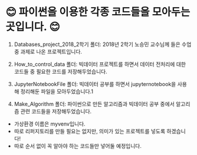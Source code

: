 # :blush: 파이썬을 이용한 각종 코드들을 모아두는 곳입니다. :blush:

1. Databases_project_2018_2학기 폴더:
2018년 2학기 노승민 교수님께 들은 수업 중 과제로 나온 프로젝트입니다.

2. How_to_control_data 폴더:
빅데이터 프로젝트를 하면서 데이터 전처리에 대한 코드들 중 필요한 코드를 저장해두었습니다.

3. JupyterNotebookFile 폴더:
빅데이터 공부를 하면서 jupyternotebook을 사용해 정리해둔 파일을 모아두었습니다.1

4. Make_Algorithm 폴더:
파이썬으로 만든 알고리즘과 빅데이터 공부 중에서 알고리즘 관련 코드들을 저장해두었습니다.

* 가상환경 이름은 myvenv입니다.
* 따로 리퍼지토리를 만들 필요는 없지만, 의미가 있는 프로젝트를 넣도록 하겠습니다!
* 따로 순서 없이 꼭 알아야 하는 코드들만 넣어둘 예정입니다.